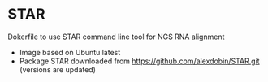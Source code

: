 # STAR
Dokerfile to use STAR command line tool for NGS RNA alignment

- Image based on Ubuntu latest
- Package STAR downloaded from https://github.com/alexdobin/STAR.git (versions are updated)
